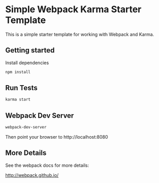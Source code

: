 # Simple Webpack Karma Starter Template

This is a simple starter template for working with Webpack and Karma.

## Getting started

Install dependencies

```bash
npm install
```

## Run Tests

```bash
karma start
```

## Webpack Dev Server

```bash
webpack-dev-server
```

Then point your browser to http://localhost:8080


## More Details

See the webpack docs for more details:

http://webpack.github.io/
